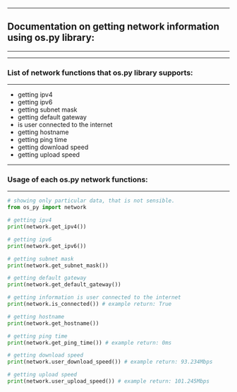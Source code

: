 ------------------------
## Documentation on getting network information using os.py library:
------------------------

------------------------
### List of network functions that os.py library supports:
------------------------

* getting ipv4
* getting ipv6
* getting subnet mask
* getting default gateway
* is user connected to the internet
* getting hostname
* getting ping time
* getting download speed
* getting upload speed

------------------------
### Usage of each os.py network functions:
------------------------

```python
# showing only particular data, that is not sensible.
from os_py import network

# getting ipv4
print(network.get_ipv4())

# getting ipv6
print(network.get_ipv6())

# getting subnet mask
print(network.get_subnet_mask())

# getting default gateway
print(network.get_default_gateway())

# getting information is user connected to the internet
print(network.is_connected()) # example return: True

# getting hostname
print(network.get_hostname())

# getting ping time
print(network.get_ping_time()) # example return: 0ms

# getting download speed
print(network.user_download_speed()) # example return: 93.234Mbps

# getting upload speed
print(network.user_upload_speed()) # example return: 101.245Mbps
```